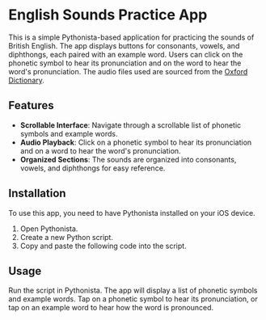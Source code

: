 # English Sounds Practice App

This is a simple Pythonista-based application for practicing the sounds of British English. The app displays buttons for consonants, vowels, and diphthongs, each paired with an example word. Users can click on the phonetic symbol to hear its pronunciation and on the word to hear the word's pronunciation. The audio files used are sourced from the [Oxford Dictionary](https://ispeaker.cp.com.cn/ispeaker/sounds).

## Features

- **Scrollable Interface**: Navigate through a scrollable list of phonetic symbols and example words.
- **Audio Playback**: Click on a phonetic symbol to hear its pronunciation and on a word to hear the word's pronunciation.
- **Organized Sections**: The sounds are organized into consonants, vowels, and diphthongs for easy reference.

## Installation

To use this app, you need to have Pythonista installed on your iOS device.

1. Open Pythonista.
2. Create a new Python script.
3. Copy and paste the following code into the script.

## Usage

Run the script in Pythonista. The app will display a list of phonetic symbols and example words. Tap on a phonetic symbol to hear its pronunciation, or tap on an example word to hear how the word is pronounced.
